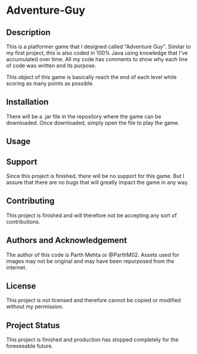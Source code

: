 # Adventure-Guy
## Description
This is a platformer game that I designed called "Adventure Guy".
Similar to my first project, this is also coded in 100% Java using knowledge that I've accumulated over time.
All my code has comments to show why each line of code was written and its purpose.

This object of this game is basically reach the end of each level while scoring as many points as possible.

## Installation
There will be a .jar file in the repository where the game can be downloaded.
Once downloaded, simply open the file to play the game.

## Usage

## Support
Since this project is finished, there will be no support for this game. But I assure that there are no bugs that will greatly impact the game in any way.

## Contributing
This project is finished and will therefore not be accepting any sort of contributions.

## Authors and Acknowledgement
The author of this code is Parth Mehta or @ParthM02.
Assets used for images may not be original and may have been repurposed from the internet.

## License
This project is not licensed and therefore cannot be copied or modified without my permission.

## Project Status
This project is finished and production has stopped completely for the foreseeable future.
